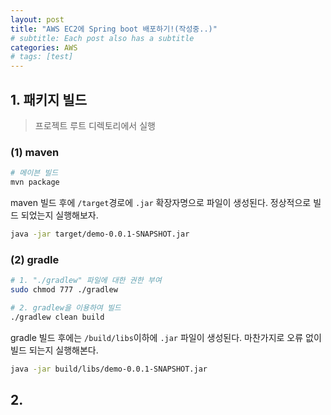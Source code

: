 ```yaml
---
layout: post
title: "AWS EC2에 Spring boot 배포하기!(작성중..)"
# subtitle: Each post also has a subtitle
categories: AWS
# tags: [test]
---
```



## 1. 패키지 빌드

> 프로젝트 루트 디렉토리에서 실행

### (1) maven
```bash
# 메이븐 빌드
mvn package
```

maven 빌드 후에 `/target`경로에 `.jar` 확장자명으로 파일이 생성된다. 정상적으로 빌드 되었는지 실행해보자.  
```bash
java -jar target/demo-0.0.1-SNAPSHOT.jar
```

### (2) gradle
```bash
# 1. "./gradlew" 파일에 대한 권한 부여
sudo chmod 777 ./gradlew

# 2. gradlew을 이용하여 빌드
./gradlew clean build
```

gradle 빌드 후에는 `/build/libs`이하에 `.jar` 파일이 생성된다. 마찬가지로 오류 없이 빌드 되는지 실행해본다.  
```bash
java -jar build/libs/demo-0.0.1-SNAPSHOT.jar
```

## 2. 